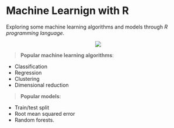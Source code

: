 # Machine Learnign with R
Exploring some machine learning algorithms and models through *R programming language*.

<p align="center">
  <img src="https://www.r-project.org/Rlogo.png" />
</p>

> **Popular machine learning algorithms**: 

 * Classification 
 * Regression 
 * Clustering 
 * Dimensional reduction

> **Popular models**:

* Train/test split
* Root mean squared error 
* Random forests.

